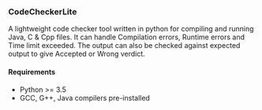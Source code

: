 ### CodeCheckerLite
A lightweight code checker tool written in python for compiling and running Java, C &amp; Cpp files. 
It can handle Compilation errors, Runtime errors and Time limit exceeded.
The output can also be checked against expected output to give Accepted or Wrong verdict.

#### Requirements
* Python >= 3.5
* GCC, G++, Java compilers pre-installed
